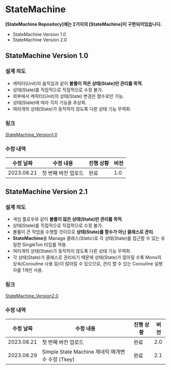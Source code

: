 # StateMachine

**[StateMachine Repository]에는 2가지의 [StateMachine]이 구현되어있습니다.**

- StateMachine Version 1.0
- StateMachine Version 2.0

## StateMachine Version 1.0
 
### 설계 의도

- 캐릭터(Unit)의 움직임과 같이 **볼륨이 적은 상태(State)만 관리를 목적**.
- 상태(State)를 직접적으로 직접적으로 수정 불가.
- 외부에서 캐릭터(Unit)의 상태(State) 변경은 함수로만 가능.
- 상태(State)에 따라 각자 기능을 추상화.
- 여러개의 상태(State)가 동작하지 않도록 다른 상태 기능 무력화.

### 링크
[StateMachine_Version1.0](./StateMachine_Version1.0.md)

### 수정 내역

| 수정 날짜 | 수정 내용           | 진행 상황   | 버전 | 
|-----------|--------------------| ------------ | -----|
|2023.08.21 | 첫 번째 버전 업로드  | 완료         | 1.0  |


## StateMachine Version 2.1
 
### 설계 의도

- 게임 플로우와 같이 **볼륨이 많은 상태(State)만 관리를 목적**.
- 상태(State)를 직접적으로 직접적으로 수정 불가.
- 볼륨이 큰 작업을 수행할 것이므로 **상태(State)를 함수가 아닌 클래스로 관리**.
- **StateMachine**을 Manage 클래스(Static)로 각 상태(State)를 접근할 수 있는 유일한 SingleTon 타입를 적용.
- 여러개의 상태(State)가 동작하지 않도록 다른 상태 기능 무력화.
- 각 상태(State)가 클래스로 관리되기 때문에 상태(State)가 많아질 수록 Mono의 상속(Coroutine 사용 등)이 많아질 수 있으므로, 관리 할 수 있는 Coroutine 실행자를 1개만 사용. 

### 링크
[StateMachine_Version2.0](./StateMachine_Version2.0.md)

### 수정 내역

| 수정 날짜 | 수정 내용                                       | 진행 상황   | 버전 | 
|-----------|-------------------------------------------------| ------------ | -----|
|2023.08.21 | 첫 번째 버전 업로드                              | 완료         | 2.0  |
|2023.08.29 | Simple State Machine 제네릭 매개변수 수정 (Tkey) | 완료         | 2.1  |
